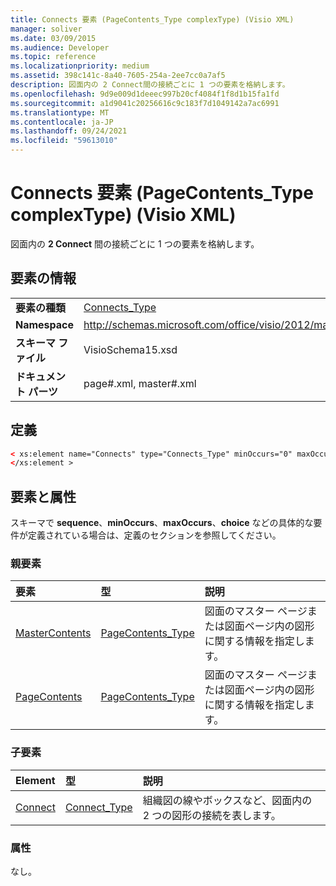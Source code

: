 ```yaml
---
title: Connects 要素 (PageContents_Type complexType) (Visio XML)
manager: soliver
ms.date: 03/09/2015
ms.audience: Developer
ms.topic: reference
ms.localizationpriority: medium
ms.assetid: 398c141c-8a40-7605-254a-2ee7cc0a7af5
description: 図面内の 2 Connect間の接続ごとに 1 つの要素を格納します。
ms.openlocfilehash: 9d9e009d1deeec997b20cf4084f1f8d1b15fa1fd
ms.sourcegitcommit: a1d9041c20256616c9c183f7d1049142a7ac6991
ms.translationtype: MT
ms.contentlocale: ja-JP
ms.lasthandoff: 09/24/2021
ms.locfileid: "59613010"
---
```

# <a name="connects-element-pagecontents_type-complextype-visio-xml"></a>Connects 要素 (PageContents_Type complexType) (Visio XML)

図面内の **2 Connect** 間の接続ごとに 1 つの要素を格納します。 
  
## <a name="element-information"></a>要素の情報

|||
|:-----|:-----|
|**要素の種類** <br/> |[Connects_Type](connects_type-complextypevisio-xml.md) <br/> |
|**Namespace** <br/> |http://schemas.microsoft.com/office/visio/2012/main  <br/> |
|**スキーマ ファイル** <br/> |VisioSchema15.xsd  <br/> |
|**ドキュメント パーツ** <br/> |page#.xml, master#.xml  <br/> |
   
## <a name="definition"></a>定義

```XML
< xs:element name="Connects" type="Connects_Type" minOccurs="0" maxOccurs="1" >
</xs:element >
```

## <a name="elements-and-attributes"></a>要素と属性

スキーマで **sequence**、**minOccurs**、**maxOccurs**、**choice** などの具体的な要件が定義されている場合は、定義のセクションを参照してください。 
  
### <a name="parent-elements"></a>親要素

|**要素**|**型**|**説明**|
|:-----|:-----|:-----|
|[MasterContents](mastercontents-elementvisio-xml.md) <br/> |[PageContents_Type](pagecontents_type-complextypevisio-xml.md) <br/> |図面のマスター ページまたは図面ページ内の図形に関する情報を指定します。  <br/> |
|[PageContents](pagecontents-elementvisio-xml.md) <br/> |[PageContents_Type](pagecontents_type-complextypevisio-xml.md) <br/> |図面のマスター ページまたは図面ページ内の図形に関する情報を指定します。  <br/> |
   
### <a name="child-elements"></a>子要素

|**Element**|**型**|**説明**|
|:-----|:-----|:-----|
|[Connect](connect-element-connects_type-complextypevisio-xml.md) <br/> |[Connect_Type](connect_type-complextypevisio-xml.md) <br/> |組織図の線やボックスなど、図面内の 2 つの図形の接続を表します。  <br/> |
   
### <a name="attributes"></a>属性

なし。
  

